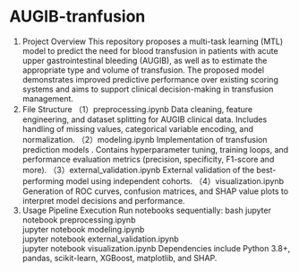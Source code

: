 # AUGIB-tranfusion
1. Project Overview
  This repository proposes a multi-task learning (MTL) model to predict the need for blood transfusion in patients with acute upper gastrointestinal bleeding (AUGIB), as well as to estimate the appropriate type and volume of transfusion. The proposed model demonstrates improved predictive performance over existing scoring systems and aims to support clinical decision-making in transfusion management.
2. File Structure
  （1）preprocessing.ipynb
  Data cleaning, feature engineering, and dataset splitting for AUGIB clinical data. Includes handling of missing values, categorical variable encoding, and normalization.
  （2）modeling.ipynb
  Implementation of transfusion prediction models . Contains hyperparameter tuning, training loops, and performance evaluation metrics (precision, specificity, F1-score and more).
  （3）external_validation.ipynb
  External validation of the best-performing model using independent cohorts. 
  （4）visualization.ipynb
  Generation of ROC curves, confusion matrices, and SHAP value plots to interpret model decisions and performance.
3. Usage
  Pipeline Execution
  Run notebooks sequentially:
  bash
    jupyter notebook preprocessing.ipynb  
    jupyter notebook modeling.ipynb  
    jupyter notebook external_validation.ipynb  
    jupyter notebook visualization.ipynb
   Dependencies include Python 3.8+, pandas, scikit-learn, XGBoost, matplotlib, and SHAP.
